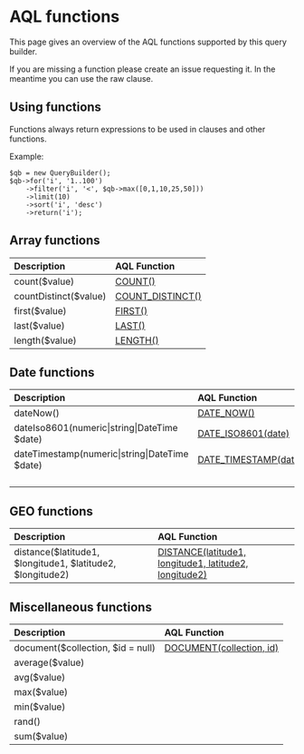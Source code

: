 # AQL functions

This page gives an overview of the AQL functions supported by this query builder.

If you are missing a function please create an issue requesting it. In the meantime you can use the raw clause.

## Using functions
Functions always return expressions to be used in clauses and other functions.

Example: 
```
$qb = new QueryBuilder();
$qb->for('i', '1..100')
    ->filter('i', '<', $qb->max([0,1,10,25,50]))
    ->limit(10)
    ->sort('i', 'desc')
    ->return('i');
```


## Array functions

| Description           | AQL Function |
| :-------------------- | :-------------------------------------------------------------------------------------------- |
| count($value)         | [COUNT()](https://www.arangodb.com/docs/stable/aql/functions-array.html#count) |
| countDistinct($value) | [COUNT_DISTINCT()](https://www.arangodb.com/docs/stable/aql/functions-array.html#count) |
| first($value)         | [FIRST()](https://www.arangodb.com/docs/stable/aql/functions-array.html#first) | 
| last($value)          | [LAST()](https://www.arangodb.com/docs/stable/aql/functions-array.html#last) | 
| length($value)        | [LENGTH()](https://www.arangodb.com/docs/stable/aql/functions-array.html#length) | 


## Date functions

| Description           | AQL Function |
| :-------------------- | :-------------------------------------------------------------------------------------------- |
| dateNow() | [DATE_NOW()](https://www.arangodb.com/docs/stable/aql/functions-date.html#date_now) | 
| dateIso8601(numeric&#124;string&#124;DateTime $date) | [DATE_ISO8601(date)](https://www.arangodb.com/docs/stable/aql/functions-date.html#date_iso8601) | 
| dateTimestamp(numeric&#124;string&#124;DateTime $date) | [DATE_TIMESTAMP(date)](https://www.arangodb.com/docs/stable/aql/functions-date.html#date_timestamp) | 
|  | []() | 
|  | []() | 
|  | []() | 
|  | []() | 

## GEO functions

| Description           | AQL Function |
| :-------------------- | :-------------------------------------------------------------------------------------------- |
| distance($latitude1, $longitude1, $latitude2, $longitude2) | [DISTANCE(latitude1, longitude1, latitude2, longitude2)](https://www.arangodb.com/docs/stable/aql/functions-geo.html#distance) | 

## Miscellaneous functions

| Description           | AQL Function |
| :-------------------- | :-------------------------------------------------------------------------------------------- |
| document($collection, $id = null) | [DOCUMENT(collection, id)](https://www.arangodb.com/docs/stable/aql/functions-miscellaneous.html#document) | 
| average($value) | []() | 
| avg($value) | []() | 
| max($value) | []() | 
| min($value) | []() | 
| rand() | []() | 
| sum($value) | []() | 
